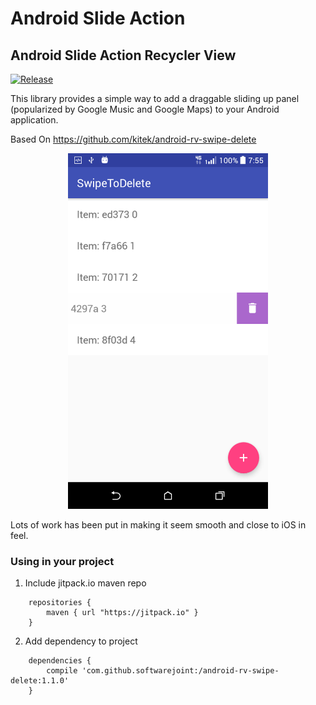 Android Slide Action
=========================

## Android Slide Action Recycler View

[![Release](https://jitpack.io/v/softwarejoint/android-rv-swipe-delete.svg)](https://jitpack.io/#softwarejoint/android-rv-swipe-delete)

This library provides a simple way to add a draggable sliding up panel (popularized by Google Music and Google Maps) to your Android application.

Based On https://github.com/kitek/android-rv-swipe-delete

<p align="center">
  <img src="/screenshot/device-2018-06-30-075510.png" width="320" title="Example">
</p>

Lots of work has been put in making it seem smooth and close to iOS in feel.

### Using in your project

1. Include jitpack.io maven repo

```
    repositories {
        maven { url "https://jitpack.io" }
    }

```

2. Add dependency to project

```
    dependencies {
	    compile 'com.github.softwarejoint:/android-rv-swipe-delete:1.1.0'
	}

```
